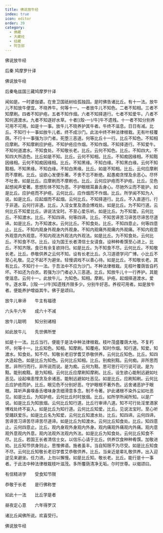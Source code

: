 ```yaml
---
title: 佛说放牛经
index: true
icon: editor
order: 39
category:
  - 佛藏
  - 大藏经
  - 经藏
  - 阿含部
---
```


  佛说放牛经  

后秦 鸠摩罗什译  

佛说放牛经  

后秦龟兹国三藏鸠摩罗什译  

闻如是。一时婆伽婆。在舍卫国祇树给孤独园。是时佛告诸比丘。有十一法。放牛儿不知放牛便宜。不晓养牛。何等十一。一者放牛儿不知色。二者不知相。三者不知摩刷。四者不知护疮。五者不知作烟。六者不知择道行。七者不知爱牛。八者不知何道渡水。九者不知逐好水草。十者[(殼-一)/牛]牛不遗残。十一者不知分别养可用不可用。如是十一事。放牛儿不晓养护其牛者。牛终不滋息。日日有减。比丘。不知行十一事如放牛儿者。终不成沙门。此法中终不种法律根栽。无有叶枝覆荫。不行十一事强为沙门者。死堕三恶道。何等比丘十一行。比丘不知色。不知相应摩刷。不知摩刷应护疮。不知护疮应作烟。不知作烟。不知择道行。不知爱牛。不知何道渡水。不知食处。不知敬长老。比丘。云何不知色。比丘。不知四大。不知四大所造色。比丘如是不知。比丘。云何不知相。比丘。不知痴因缘相。不知黠因缘相。云何不知痴因缘相。比丘。不知黑缘。不知白缘。不知黑白缘。云何不知黠相。不知黑缘。不知白缘。不知白黑缘。比丘。如是不知相。比丘。云何应摩刷而不摩刷。比丘。设欲心发便乐著。不舍不忘不断绝。起愚痴贪悭及余恶心。尽怀不吐舍。如是比丘。应摩刷而不摩刷也。比丘。云何应护疮而不护疮。比丘。见色起想闻声爱著。思想形体不知为恶。不护眼根耳鼻舌身心。尽驰外尘而不能护。如是比丘。应护疮而不护疮。云何比丘。应作烟而不作烟。比丘。所学闻不知为人说。如是比丘。应起烟而不起烟。云何比丘。不知择道行。比丘。不入直道行。行于非道。云何行非道。比丘。入淫女里及酒会博戏处。如是比丘。为不知行道。云何比丘不知爱比丘。讲说法宝时。不至心爱乐听。如是比丘。为不知爱。云何比丘。不知渡水。比丘。不知四谛。何等四谛。比丘。不知苦谛苦习谛苦尽谛苦尽道谛。如是比丘。为不知渡水。云何比丘。不知食处。比丘。不知四意止。何等四意止。比丘。不知内观身外观身内外观身。不知内观痛外观痛内外观痛。不知内观意外观意内外观意。不知内观法外观法内外观法。如是比丘。为不知食处。云何比丘。不知食不尽。比丘。设为国王长者清信士女请食。设种种肴馔至心进上。比丘。不知齐限。食已有余复欲持归。如是比丘。为不知食不尽。云何比丘。不知敬长老。比丘。恭敬供养之云何不知。设有长老比丘。久习道德学问广博。小比丘不至心礼敬。见之不起不为避坐。轻慢调戏不以善心待。如是比丘。不知敬长老。其有比丘。不知行十一法。于吾法中不应为沙门。不种法律根栽。无枝叶覆荫皆自朽坏。不如还为白衣。若强为沙门者必入三恶道。比丘。知放牛儿十一行养护。其能使滋息。云何十一。此放牛儿。为知色。知相。摩刷。护疮。起烟择道渡水。爱牛。逐水草。[(殼-一)/牛]知遗残齐限多少。分别牛好恶。养视可用者。如是放牛者。便能养护增益其牛。佛于是颂曰。  

放牛儿审谛　　牛主有福德  

六头牛六年　　成六十不减  

放牛儿聪明　　知分别诸相  

如此放牛儿　　先世佛所誉  

如是十一法。比丘当行。便能于是法中种法律根栽。枝叶茂盛覆荫大地。不复朽坏。何等十一。比丘知色。知相。知摩刷。知覆疮。知时作烟。知行道。知爱。知渡水。知食处。知不尽。知敬长老旧学耆艾恭敬供养。云何比丘知色。比丘。知四大造起色。如是比丘为知色。云何比丘知相。比丘。别痴别黠。云何痴。非所思而思。非所行而行。非所说而说。是为痴。云何为黠。思可思行可行说可说。是为黠。能别痴黠。是为知相。云何比丘应摩刷知摩刷。比丘。设生欲心能制远避如吐恶见。设起嗔恚悭贪及余诸恶。能制远避如吐恶见。如是比丘。应刷知刷。云何比丘应护疮而护。比丘。眼见色不分别好恶。守护眼根不著外色。远舍诸恶护于眼根。耳听声鼻嗅香舌嗜味身贪细滑意多念。制不令著。护此诸根不染外尘如吐恶见。如是比丘。为知护疮。云何比丘时时放烟。比丘。如所学所闻所知。以是广说。如是比丘为知放烟。云何比丘知行道。比丘行审谛八道。知不可行处淫里酒家博戏处终不妄入。如是比丘为知行道。云何比丘知爱。比丘。见说法宝时。至心听受踊跃爱乐。如是比丘名为知爱。云何比丘知渡水处。比丘。知四谛。云何四谛。苦谛苦习谛苦尽谛苦尽道谛。如是比丘为知渡水。云何比丘知食处。比丘。知四意止。云何四意止。比丘。观内身观外身观内外身。观内痛观外痛观内外痛。观内意观外意观内外意。观内法观外法观内外法。如是比丘为知食处。云何比丘知食不尽。比丘。若国王长者清信士女。以信乐心请于比丘。供养饮食种种肴馔。加敬进劝。比丘知节供身则止。思惟佛语。施者虽丰。当自知限不为尽受。如是比丘知食不尽。云何比丘知敬长老旧学耆艾恭敬供养。比丘。当亲近是辈礼敬供养。出入迎逆见来避坐。任力进。上勿以懈慢。如是比丘知。敬长老。比丘。能行是十一事者。于此法中种法律根栽枝叶滋茂。多所覆荫清净无垢。尔时世尊。以偈颂曰。  

有信精进学　　受食知节限  

恭敬于长老　　是行佛称誉  

如此十一法　　比丘学是者  

昼夜定心意　　六年得罗汉  

诸比丘闻佛所说。欢喜受行。  

佛说放牛经  
